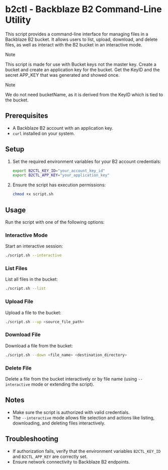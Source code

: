 # b2ctl - Backblaze B2 Command-Line Utility

This script provides a command-line interface for managing files in a Backblaze B2 bucket. It allows users to list, upload, download, and delete files, as well as interact with the B2 bucket in an interactive mode.

> [!NOTE]
> This script is made for use with Bucket keys not the master key. Create a bucket and create an application key for the bucket. Get the KeyID and the secret APP_KEY that was generated and showed once.

> [!NOTE]
> We do not need bucketName, as it is derived from the KeyID which is tied to the bucket.

## Prerequisites

- A Backblaze B2 account with an application key.
- `curl` installed on your system.

## Setup

1. Set the required environment variables for your B2 account credentials:

   ```bash
   export B2CTL_KEY_ID="your_account_key_id"
   export B2CTL_APP_KEY="your_application_key"
   ```

2. Ensure the script has execution permissions:
   ```bash
   chmod +x script.sh
   ```

## Usage

Run the script with one of the following options:

### Interactive Mode

Start an interactive session:

```bash
./script.sh --interactive
```

### List Files

List all files in the bucket:

```bash
./script.sh --list
```

### Upload File

Upload a file to the bucket:

```bash
./script.sh --up <source_file_path>
```

### Download File

Download a file from the bucket:

```bash
./script.sh --down <file_name> <destination_directory>
```

### Delete File

Delete a file from the bucket interactively or by file name (using `--interactive` mode or extending the script).

## Notes

- Make sure the script is authorized with valid credentials.
- The `--interactive` mode allows file selection and actions like listing, downloading, and deleting files interactively.

## Troubleshooting

- If authorization fails, verify that the environment variables `B2CTL_KEY_ID` and `B2CTL_APP_KEY` are correctly set.
- Ensure network connectivity to Backblaze B2 endpoints.
